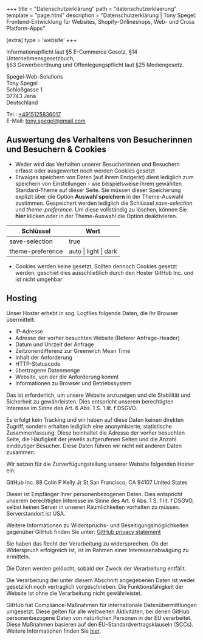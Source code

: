 +++
title = "Datenschutzerklärung"
path = "datenschutzerklaerung"
template = "page.html"
description = "Datenschutzerklärung | Tony Spegel: Frontend-Entwicklung für Websites, Shopify-Onlineshops, Web- und Cross Platform-Apps"

[extra]
type = 'website'
+++

Informationspflicht laut §5 E-Commerce Gesetz, §14 Unternehmensgesetzbuch,  
§63 Gewerbeordnung und Offenlegungspflicht laut §25 Mediengesetz.

Spegel-Web-Solutions  
Tony Spegel    
Schloßgasse 1  
07743 Jena  
Deutschland

Tel.: <a class="text-link" target="_blank" rel="noopener noreferrer" href="tel:+4915125836017" title="Anrufen">+4915125836017</a>  
E-Mail: <a class="text-link" target="_blank" rel="noopener noreferrer" href="mailto:tony.spegel@gmail.com" title="E-Mail schreiben">tony.spegel@gmail.com</a>  

## Auswertung des Verhaltens von Besucherinnen und Besuchern & Cookies
- Weder wird das Verhalten unserer Besucherinnen und Besuchern erfasst oder ausgewertet noch werden Cookies gesetzt
- Etwaiges speichern von Daten (auf ihrem Endgerät) dient lediglich zum speichern von Einstellungen - wie beispielsweise ihrem gewählten Standard-Theme auf dieser Seite. Sie müssen dieser Speicherung explizit über die Option **Auswahl speichern** in der Theme-Auswahl zustimmen. Gespeichert werden lediglich die Schlüssel _save-selection_ und _theme-preference_. Um diese vollständig zu löschen, können Sie <b id="delete-settings" title="Einstellungen löschen" style="cursor: pointer;">hier</b> klicken oder in der Theme-Auswahl die Option deaktivieren.

| Schlüssel        | Wert                  |
|------------------|-----------------------|
| save-selection   | true                  |
| theme-preference | auto \| light \| dark |

- Cookies werden keine gesetzt. Sollten dennoch Cookies gesetzt werden, geschiet dies ausschließlich durch den Hoster GitHub Inc. und ist nicht umgehbar

## Hosting

Unser Hoster erhebt in sog. Logfiles folgende Daten, die Ihr Browser übermittelt:

- IP-Adresse
- Adresse der vorher besuchten Website (Referer Anfrage-Header)
- Datum und Uhrzeit der Anfrage
- Zeitzonendifferenz zur Greenwich Mean Time
- Inhalt der Anforderung 
- HTTP-Statuscode
- übertragene Datenmenge
- Website, von der die Anforderung kommt
- Informationen zu Browser und Betriebssystem

Das ist erforderlich, um unsere Website anzuzeigen und die Stabilität und Sicherheit zu gewährleisten. Dies entspricht unserem berechtigten Interesse im Sinne des Art. 6 Abs. 1 S. 1 lit. f DSGVO.

Es erfolgt kein Tracking und wir haben auf diese Daten keinen direkten Zugriff, sondern erhalten lediglich eine anonymisierte, statistische Zusammenfassung. Diese beinhaltet die Adresse der vorher besuchten Seite, die Häufigkeit der jeweils aufgerufenen Seiten und die Anzahl eindeutiger Besucher. Diese Daten führen wir nicht mit anderen Daten zusammen.

Wir setzen für die Zurverfügungstellung unserer Website folgenden Hoster ein:

GitHub Inc.
88 Colin P Kelly Jr St
San Francisco, CA 94107
United States

Dieser ist Empfänger Ihrer personenbezogenen Daten. Dies entspricht unserem berechtigten Interesse im Sinne des Art. 6 Abs. 1 S. 1 lit. f DSGVO, selbst keinen Server in unseren Räumlichkeiten vorhalten zu müssen. Serverstandort ist USA.

Weitere Informationen zu Widerspruchs- und Beseitigungsmöglichkeiten gegenüber GitHub finden Sie unter: 
<a class="text-link" target="_blank" rel="noopener noreferrer" href="https://docs.github.com/en/free-pro-team@latest/github/site-policy/github-privacy-statement#github-pages">GitHub privacy statement</a>

Sie haben das Recht der Verarbeitung zu widersprechen. Ob der Widerspruch erfolgreich ist, ist im Rahmen einer Interessenabwägung zu ermitteln.

Die Daten werden gelöscht, sobald der Zweck der Verarbeitung entfällt.

Die Verarbeitung der unter diesem Abschnitt angegebenen Daten ist weder gesetzlich noch vertraglich vorgeschrieben. Die Funktionsfähigkeit der Website ist ohne die Verarbeitung nicht gewährleistet.

GitHub hat Compliance-Maßnahmen für internationale Datenübermittlungen umgesetzt. Diese gelten für alle weltweiten Aktivitäten, bei denen GitHub personenbezogene Daten von natürlichen Personen in der EU verarbeitet. Diese Maßnahmen basieren auf den EU-Standardvertragsklauseln (SCCs). Weitere Informationen finden Sie <a class="text-link" target="_blank" rel="noopener noreferrer" href="https://docs.github.com/en/free-pro-team@latest/github/site-policy/github-data-protection-addendum#attachment-1–the-standard-contractual-clauses-processors">hier</a>.

<script>
    const deleteSetting = (setting) => {
        localStorage.removeItem(setting);
    };
    const deleteSettings = document.querySelector('#delete-settings');
    
    deleteSettings.addEventListener('click', () => {
        deleteSetting('save-selection');
        deleteSetting('theme-preference');
    });
</script>